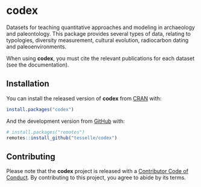 
<!-- README.md is generated from README.Rmd. Please edit that file -->

# codex

<!-- badges: start -->
<!-- badges: end -->

Datasets for teaching quantitative approaches and modeling in
archaeology and paleontology. This package provides several types of
data, relating to typologies, diversity measurement, cultural evolution,
radiocarbon dating and paleoenvironments.

When using **codex**, you must cite the relevant publications for each
dataset (see the documentation).

## Installation

You can install the released version of **codex** from
[CRAN](https://CRAN.R-project.org) with:

``` r
install.packages("codex")
```

And the development version from [GitHub](https://github.com/) with:

``` r
# install.packages("remotes")
remotes::install_github("tesselle/codex")
```

## Contributing

Please note that the **codex** project is released with a [Contributor
Code of
Conduct](https://github.com/tesselle/codex/blob/master/.github/CODE_OF_CONDUCT.md).
By contributing to this project, you agree to abide by its terms.
